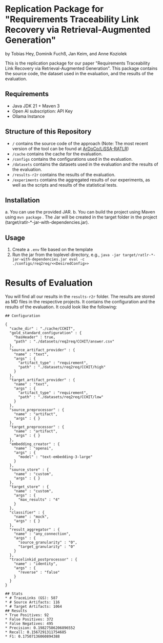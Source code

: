 # Replication Package for "Requirements Traceability Link Recovery via Retrieval-Augmented Generation"
by Tobias Hey, Dominik Fuchß, Jan Keim, and Anne Koziolek

This is the replication package for our paper "Requirements Traceability Link Recovery via Retrieval-Augmented Generation".
This package contains the source code, the dataset used in the evaluation, and the results of the evaluation.

## Requirements
- Java JDK 21 + Maven 3
- Open AI subscription: API Key
- Ollama Instance

## Structure of this Repository
* `/` contains the source code of the approach (Note: The most recent version of the tool can be found at [ArDoCo/LiSSA-RATLR](https://github.com/ArDoCo/LiSSA-RATLR))
* `/cache` contains the cache for the evaluation.
* `/configs` contains the configurations used in the evaluation.
* `/datasets` contains the datasets used in the evaluation and the results of the evaluation.
* `/results-r2r` contains the results of the evaluation.
* `/experiments` contains the aggregated results of our experiments, as well as the scripts and results of the statistical tests.

## Installation
a. You can use the provided JAR.
b. You can build the project using Maven using `mvn package` . The Jar will be created in the target folder in the project (target/ratlr-*-jar-with-dependencies.jar).

## Usage
1. Create a `.env` file based on the template
2. Run the jar from the toplevel directory, e.g., `java -jar target/ratlr-*-jar-with-dependencies.jar eval -c ./configs/req2req/<<DesiredConfig>>`

# Results of Evaluation
You will find all our results in the `results-r2r` folder. The results are stored as MD files in the respective projects.
It contains the configuration and the results of the evaluation.
It could look like the following:

```
## Configuration

{
  "cache_dir" : "./cache/CCHIT",
  "gold_standard_configuration" : {
    "hasHeader" : true,
    "path" : "./datasets/req2req/CCHIT/answer.csv"
  },
  "source_artifact_provider" : {
    "name" : "text",
    "args" : {
      "artifact_type" : "requirement",
      "path" : "./datasets/req2req/CCHIT/high"
    }
  },
  "target_artifact_provider" : {
    "name" : "text",
    "args" : {
      "artifact_type" : "requirement",
      "path" : "./datasets/req2req/CCHIT/low"
    }
  },
  "source_preprocessor" : {
    "name" : "artifact",
    "args" : { }
  },
  "target_preprocessor" : {
    "name" : "artifact",
    "args" : { }
  },
  "embedding_creator" : {
    "name" : "openai",
    "args" : {
      "model" : "text-embedding-3-large"
    }
  },
  "source_store" : {
    "name" : "custom",
    "args" : { }
  },
  "target_store" : {
    "name" : "custom",
    "args" : {
      "max_results" : "4"
    }
  },
  "classifier" : {
    "name" : "mock",
    "args" : { }
  },
  "result_aggregator" : {
    "name" : "any_connection",
    "args" : {
      "source_granularity" : "0",
      "target_granularity" : "0"
    }
  },
  "tracelinkid_postprocessor" : {
    "name" : "identity",
    "args" : {
      "reverse" : "false"
    }
  }
}

## Stats
* # TraceLinks (GS): 587
* # Source Artifacts: 116
* # Target Artifacts: 1064
## Results
* True Positives: 92
* False Positives: 372
* False Negatives: 495
* Precision: 0.19827586206896552
* Recall: 0.1567291311754685
* F1: 0.17507136060894388
```
